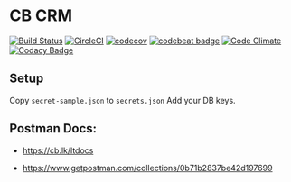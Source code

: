 # CB CRM
[![Build Status](https://travis-ci.org/coding-blocks/leads-tracker-backend.svg?branch=master)](https://travis-ci.org/coding-blocks/leads-tracker-backend)
[![CircleCI](https://circleci.com/gh/coding-blocks/leads-tracker-backend.svg?style=shield)](https://circleci.com/gh/coding-blocks/leads-tracker-backend)
[![codecov](https://codecov.io/gh/coding-blocks/leads-tracker-backend/branch/master/graph/badge.svg)](https://codecov.io/gh/coding-blocks/leads-tracker-backend)
[![codebeat badge](https://codebeat.co/badges/4d54bc1f-a211-4fe9-a578-bddf3ce160d7)](https://codebeat.co/projects/github-com-coding-blocks-leads-tracker-backend-master)
[![Code Climate](https://codeclimate.com/github/coding-blocks/leads-tracker-backend/badges/gpa.svg)](https://codeclimate.com/github/coding-blocks/leads-tracker-backend)
[![Codacy Badge](https://api.codacy.com/project/badge/Grade/bedda36489e64f3589a18e1005c8505e)](https://www.codacy.com/app/championswimmer/leads-tracker-backend?utm_source=github.com&amp;utm_medium=referral&amp;utm_content=coding-blocks/leads-tracker-backend&amp;utm_campaign=Badge_Grade)

## Setup

Copy `secret-sample.json` to `secrets.json`
Add your DB keys.

## Postman Docs:

 - https://cb.lk/ltdocs

 - https://www.getpostman.com/collections/0b71b2837be42d197699
